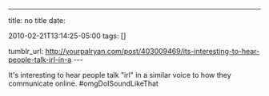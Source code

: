 ---
title: no title
date:

 2010-02-21T13:14:25-05:00 
tags:  []

tumblr_url:
http://yourpalryan.com/post/403009469/its-interesting-to-hear-people-talk-irl-in-a
\-\--

It's interesting to hear people talk "irl" in a similar voice to how
they communicate online. \#omgDoISoundLikeThat
